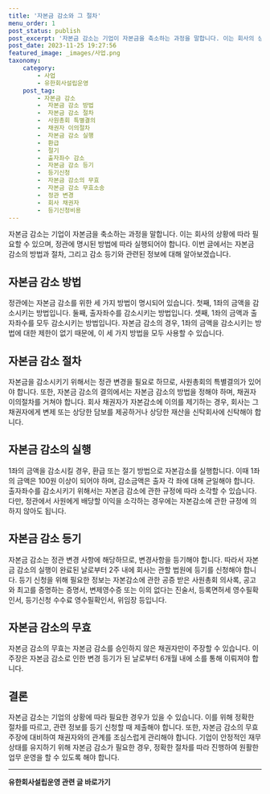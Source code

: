 ```yaml
---
title: '자본금 감소와 그 절차'
menu_order: 1
post_status: publish
post_excerpt: '자본금 감소는 기업이 자본금을 축소하는 과정을 말합니다. 이는 회사의 상황에 따라 필요할 수 있으며, 정관에 명시된 방법에 따라 실행되어야 합니다. 이번 글에서는 자본금 감소의 방법과 절차, 그리고 감소 등기와 관련된 정보에 대해 알아보겠습니다.'
post_date: 2023-11-25 19:27:56
featured_image: _images/사업.png
taxonomy:
    category:
        - 사업
        - 유한회사설립운영
    post_tag:
        - 자본금 감소
        -  자본금 감소 방법
        -  자본금 감소 절차
        -  사원총회 특별결의
        -  채권자 이의절차
        -  자본금 감소 실행
        -  환급
        -  절기
        -  출자좌수 감소
        -  자본금 감소 등기
        -  등기신청
        -  자본금 감소의 무효
        -  자본금 감소 무효소송
        -  정관 변경
        -  회사 채권자
        -  등기신청비용
---
```



자본금 감소는 기업이 자본금을 축소하는 과정을 말합니다. 이는 회사의 상황에 따라 필요할 수 있으며, 정관에 명시된 방법에 따라 실행되어야 합니다. 이번 글에서는 자본금 감소의 방법과 절차, 그리고 감소 등기와 관련된 정보에 대해 알아보겠습니다.

## 자본금 감소 방법

정관에는 자본금 감소를 위한 세 가지 방법이 명시되어 있습니다. 첫째, 1좌의 금액을 감소시키는 방법입니다. 둘째, 출자좌수를 감소시키는 방법입니다. 셋째, 1좌의 금액과 출자좌수를 모두 감소시키는 방법입니다. 자본금 감소의 경우, 1좌의 금액을 감소시키는 방법에 대한 제한이 없기 때문에, 이 세 가지 방법을 모두 사용할 수 있습니다.

## 자본금 감소 절차

자본금을 감소시키기 위해서는 정관 변경을 필요로 하므로, 사원총회의 특별결의가 있어야 합니다. 또한, 자본금 감소의 결의에서는 자본금 감소의 방법을 정해야 하며, 채권자 이의절차를 거쳐야 합니다. 회사 채권자가 자본감소에 이의를 제기하는 경우, 회사는 그 채권자에게 변제 또는 상당한 담보를 제공하거나 상당한 재산을 신탁회사에 신탁해야 합니다.

## 자본금 감소의 실행

1좌의 금액을 감소시킬 경우, 환급 또는 절기 방법으로 자본감소를 실행합니다. 이때 1좌의 금액은 100원 이상이 되어야 하며, 감소금액은 출자 각 좌에 대해 균일해야 합니다. 출자좌수를 감소시키기 위해서는 자본금 감소에 관한 규정에 따라 소각할 수 있습니다. 다만, 정관에서 사원에게 배당할 이익을 소각하는 경우에는 자본감소에 관한 규정에 의하지 않아도 됩니다.

## 자본금 감소 등기

자본금 감소는 정관 변경 사항에 해당하므로, 변경사항을 등기해야 합니다. 따라서 자본금 감소의 실행이 완료된 날로부터 2주 내에 회사는 관할 법원에 등기를 신청해야 합니다. 등기 신청을 위해 필요한 정보는 자본감소에 관한 공증 받은 사원총회 의사록, 공고와 최고를 증명하는 증명서, 변제영수증 또는 이의 없다는 진술서, 등록면허세 영수필확인서, 등기신청 수수료 영수필확인서, 위임장 등입니다.

## 자본금 감소의 무효

자본금 감소의 무효는 자본금 감소를 승인하지 않은 채권자만이 주장할 수 있습니다. 이 주장은 자본금 감소로 인한 변경 등기가 된 날로부터 6개월 내에 소를 통해 이뤄져야 합니다.

## 결론

자본금 감소는 기업의 상황에 따라 필요한 경우가 있을 수 있습니다. 이를 위해 정확한 절차를 따르고, 관련 정보를 등기 신청할 때 제출해야 합니다. 또한, 자본금 감소의 무효 주장에 대비하여 채권자와의 관계를 조심스럽게 관리해야 합니다. 기업이 안정적인 재무 상태를 유지하기 위해 자본금 감소가 필요한 경우, 정확한 절차를 따라 진행하여 원활한 업무 운영을 할 수 있도록 해야 합니다.
<!-- wp:separator -->
<hr class="wp-block-separator has-alpha-channel-opacity"/>
<!-- /wp:separator -->

<!-- wp:group {"backgroundColor":"base","layout":{"type":"constrained"}} -->
<div class="wp-block-group has-base-background-color has-background"><!-- wp:paragraph {"align":"center","fontSize":"medium"} -->
<p class="has-text-align-center has-large-font-size"><strong>유한회사설립운영 관련 글 바로가기</strong></p>
<!-- /wp:paragraph -->


<!-- wp:latest-posts
{"categories":[{"id":27282,"count":19,"description":"","link":"https://uknowlaw.com/category/%ec%9c%a0%ed%95%9c%ed%9a%8c%ec%82%ac%ec%84%a4%eb%a6%bd%ec%9a%b4%ec%98%81/","name":"유한회사설립운영","slug":"유한회사설립운영","taxonomy":"category","parent":0,"meta":[],"_links":{"self":[{"href":"https://uknowlaw.com/wp-json/wp/v2/categories/27282"}],"collection":[{"href":"https://uknowlaw.com/wp-json/wp/v2/categories"}],"about":[{"href":"https://uknowlaw.com/wp-json/wp/v2/taxonomies/category"}],"wp:post_type":[{"href":"https://uknowlaw.com/wp-json/wp/v2/posts?categories=27282"}],"curies":[{"name":"wp","href":"https://api.w.org/{rel}","templated":true}]}}],"postsToShow":100,"excerptLength":28,"postLayout":"grid","columns":2,"featuredImageAlign":"left","featuredImageSizeSlug":"large","fontSize":"small"} /--></div>
<!-- /wp:group -->